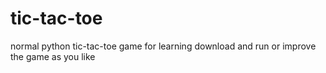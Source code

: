 # tic-tac-toe
normal python tic-tac-toe game for learning 
download and run
or improve the game as you like

